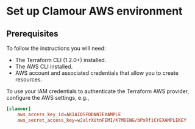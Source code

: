 # Set up Clamour AWS environment

## Prerequisites

To follow the instructions you will need:

 - The Terraform CLI (1.2.0+) installed.
 - The AWS CLI installed.
 - AWS account and associated credentials that allow you to create resources.
 
To use your IAM credentials to authenticate the Terraform AWS provider, configure the AWS settings, e.g.,

```toml
[clamour]
	aws_access_key_id=AKIAIOSFODNN7EXAMPLE
	aws_secret_access_key=wJalrXUtnFEMI/K7MDENG/bPxRfiCYEXAMPLEKEY
```

